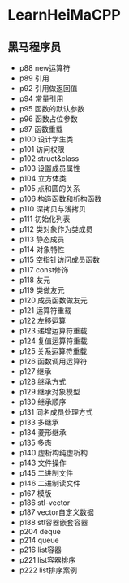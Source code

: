 # LearnHeiMaCPP

## 黑马程序员

* p88 new运算符
* p89 引用
* p92 引用做返回值
* p94 常量引用
* p95 函数的默认参数
* p96 函数占位参数
* p97 函数重载
* p100 设计学生类
* p101 访问权限
* p102 struct&class
* p103 设置成员属性
* p104 立方体类
* p105 点和圆的关系
* p106 构造函数和析构函数
* p110 深拷贝与浅拷贝
* p111 初始化列表
* p112  类对象作为类成员
* p113 静态成员
* p114 对象特性
* p115 空指针访问成员函数
* p117 const修饰
* p118 友元
* p119 类做友元
* p120 成员函数做友元
* p121 运算符重载
* p122 左移运算
* p123 递增运算符重载
* p124 复值运算符重载
* p125 关系运算符重载
* p126 函数调用运算符
* p127 继承
* p128 继承方式
* p129 继承对象模型
* p130 继承顺序
* p131 同名成员处理方式
* p133 多继承
* p134 菱形继承
* p135 多态
* p140 虚析构纯虚析构
* p143 文件操作
* p145 二进制文件
* p146 二进制读文件
* p167 模版
* p186 stl-vector
* p187 vector自定义数据
* p188 stl容器嵌套容器
* p204 deque
* p214 queue
* p216 list容器
* p221 list容器排序
* p222 list排序案例

